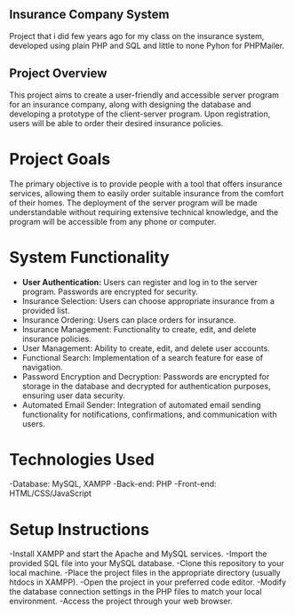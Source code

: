 ## Insurance Company System
Project that i did few years ago for my class on the insurance system, developed using plain PHP and SQL and little to none Pyhon for PHPMailer.

## Project Overview
This project aims to create a user-friendly and accessible server program for an insurance company, along with designing the database and developing a prototype of the client-server program. Upon registration, users will be able to order their desired insurance policies.

# Project Goals
The primary objective is to provide people with a tool that offers insurance services, allowing them to easily order suitable insurance from the comfort of their homes. The deployment of the server program will be made understandable without requiring extensive technical knowledge, and the program will be accessible from any phone or computer.

# System Functionality
- <b>User Authentication:</b> Users can register and log in to the server program. Passwords are encrypted for security.
- Insurance Selection: Users can choose appropriate insurance from a provided list.
- Insurance Ordering: Users can place orders for insurance.
- Insurance Management: Functionality to create, edit, and delete insurance policies.
- User Management: Ability to create, edit, and delete user accounts.
- Functional Search: Implementation of a search feature for ease of navigation.
- Password Encryption and Decryption: Passwords are encrypted for storage in the database and decrypted for authentication purposes, ensuring user data security.
- Automated Email Sender: Integration of automated email sending functionality for notifications, confirmations, and communication with users.

# Technologies Used
-Database: MySQL, XAMPP
-Back-end: PHP
-Front-end: HTML/CSS/JavaScript

# Setup Instructions
-Install XAMPP and start the Apache and MySQL services.
-Import the provided SQL file into your MySQL database.
-Clone this repository to your local machine.
-Place the project files in the appropriate directory (usually htdocs in XAMPP).
-Open the project in your preferred code editor.
-Modify the database connection settings in the PHP files to match your local environment.
-Access the project through your web browser.

